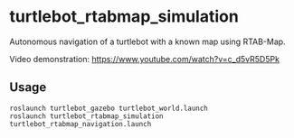 # turtlebot_rtabmap_simulation
Autonomous navigation of a turtlebot with a known map using RTAB-Map.

Video demonstration: https://www.youtube.com/watch?v=c_d5vR5D5Pk

## Usage

```
roslaunch turtlebot_gazebo turtlebot_world.launch
roslaunch turtlebot_rtabmap_simulation turtlebot_rtabmap_navigation.launch 
```
